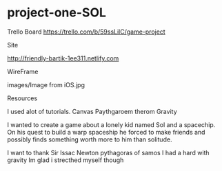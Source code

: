 # project-one-SOL

Trello Board https://trello.com/b/59ssLilC/game-project

Site

http://friendly-bartik-1ee311.netlify.com

WireFrame

images/Image from iOS.jpg

Resources 

I used alot of tutorials.
Canvas
Paythgaroem therom
Gravity




 I wanted to create a game about a lonely kid named Sol and a spacechip. On his quest to build a warp spaceship he forced to make friends and possibly finds something worth more to him than solitude.
 



I want to thank  Sir Issac Newton
  pythagoras of samos
 I had a hard with gravity
 Im glad i strecthed myself though
